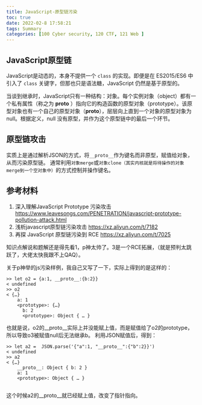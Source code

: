 ```yaml
---
title: JavaScript-原型链污染
toc: true
date: 2022-02-8 17:58:21
tags: Summary
categories: [100 Cyber security, 120 CTF, 121 Web ]
---
```


## JavaScript原型链

JavaScript是动态的，本身不提供一个 `class` 的实现。即便是在 ES2015/ES6 中引入了 `class` 关键字，但那也只是语法糖，JavaScript 仍然是基于原型的。

当谈到继承时，JavaScript只有一种结构：对象。每个实例对象（object）都有一个私有属性（称之为 __proto__ ）指向它的构造函数的原型对象（prototype）。该原型对象也有一个自己的原型对象（__proto__），层层向上直到一个对象的原型对象为 null。根据定义，null 没有原型，并作为这个原型链中的最后一个环节。

## 原型链攻击

实质上是通过解析JSON的方式，将`__proto__`作为键名而非原型，赋值给对象，从而污染原型链。
通常利用`对象merge`或`对象clone（其实内核就是将待操作的对象merge到一个空对象中）`的方式控制并操作键名。

## 参考材料

1. 深入理解JavaScript Prototype 污染攻击 https://www.leavesongs.com/PENETRATION/javascript-prototype-pollution-attack.html
1. 浅析javascript原型链污染攻击 https://xz.aliyun.com/t/7182
1. 再探 JavaScript 原型链污染到 RCE https://xz.aliyun.com/t/7025

知识点解说和题解还是得先看1，p神太帅了。3是一个RCE拓展，（就是预判太跳跃了，大佬太快我跟不上QAQ）。

关于p神举的js污染样例，我自己又写了一下，实际上得到的是这样的：
```
>> let o2 = {a:1, __proto__:{b:2}}
< undefined
>> o2
< {…}
	a: 1
	<prototype>: {…}
​​		b: 2
​​		<prototype>: Object { … }
```

也就是说，o2的__proto__实际上并没能赋上值，而是赋值给了o2的prototype，所以导致o3被赋值null后无法继承b。
利用JSON赋值后，得到：
```
>> let a2 =  JSON.parse('{"a":1, "__proto__":{"b":2}}')
< undefined
>> a2
< {…}
	__proto__: Object { b: 2 }
	a: 1
	<prototype>: Object { … }


```
这个时候a2的__proto__就已经赋上值，改变了指针指向。